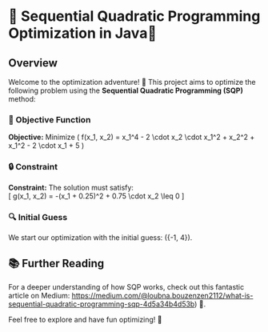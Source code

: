 # 🌟 Sequential Quadratic Programming Optimization in Java🌟

## Overview
Welcome to the optimization adventure! 🚀 This project aims to optimize the following problem using the **Sequential Quadratic Programming (SQP)** method:

### 🎯 Objective Function
**Objective:** 
Minimize \( f(x_1, x_2) = x_1^4 - 2 \cdot x_2 \cdot x_1^2 + x_2^2 + x_1^2 - 2 \cdot x_1 + 5 \)

### 🔒 Constraint
**Constraint:** 
The solution must satisfy:  
\[ g(x_1, x_2) = -(x_1 + 0.25)^2 + 0.75 \cdot x_2 \leq 0 \]

### 🔍 Initial Guess
We start our optimization with the initial guess: \(\{-1, 4\}\).

## 📚 Further Reading
For a deeper understanding of how SQP works, check out this fantastic article on Medium: https://medium.com/@loubna.bouzenzen2112/what-is-sequential-quadratic-programming-sqp-4d5a34b4d53b) 📝.

Feel free to explore and have fun optimizing! 🎉

